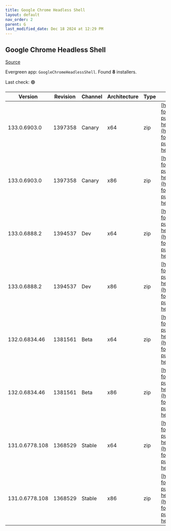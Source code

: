 ```yaml
---
title: Google Chrome Headless Shell
layout: default
nav_order: 2
parent: G
last_modified_date: Dec 18 2024 at 12:29 PM
---
```


## Google Chrome Headless Shell

[Source](https://googlechromelabs.github.io/chrome-for-testing/)

Evergreen app: `GoogleChromeHeadlessShell`. Found **8** installers.

Last check: 🟢

| Version        | Revision | Channel | Architecture | Type | URI                                                                                                                                                                                                                            |
| -------------- | -------- | ------- | ------------ | ---- | ------------------------------------------------------------------------------------------------------------------------------------------------------------------------------------------------------------------------------ |
| 133.0.6903.0   | 1397358  | Canary  | x64          | zip  | [https://storage.googleapis.com/chrome-for-testing-public/133.0.6903.0/win64/chrome-headless-shell-win64.zip](https://storage.googleapis.com/chrome-for-testing-public/133.0.6903.0/win64/chrome-headless-shell-win64.zip)     |
| 133.0.6903.0   | 1397358  | Canary  | x86          | zip  | [https://storage.googleapis.com/chrome-for-testing-public/133.0.6903.0/win32/chrome-headless-shell-win32.zip](https://storage.googleapis.com/chrome-for-testing-public/133.0.6903.0/win32/chrome-headless-shell-win32.zip)     |
| 133.0.6888.2   | 1394537  | Dev     | x64          | zip  | [https://storage.googleapis.com/chrome-for-testing-public/133.0.6888.2/win64/chrome-headless-shell-win64.zip](https://storage.googleapis.com/chrome-for-testing-public/133.0.6888.2/win64/chrome-headless-shell-win64.zip)     |
| 133.0.6888.2   | 1394537  | Dev     | x86          | zip  | [https://storage.googleapis.com/chrome-for-testing-public/133.0.6888.2/win32/chrome-headless-shell-win32.zip](https://storage.googleapis.com/chrome-for-testing-public/133.0.6888.2/win32/chrome-headless-shell-win32.zip)     |
| 132.0.6834.46  | 1381561  | Beta    | x64          | zip  | [https://storage.googleapis.com/chrome-for-testing-public/132.0.6834.46/win64/chrome-headless-shell-win64.zip](https://storage.googleapis.com/chrome-for-testing-public/132.0.6834.46/win64/chrome-headless-shell-win64.zip)   |
| 132.0.6834.46  | 1381561  | Beta    | x86          | zip  | [https://storage.googleapis.com/chrome-for-testing-public/132.0.6834.46/win32/chrome-headless-shell-win32.zip](https://storage.googleapis.com/chrome-for-testing-public/132.0.6834.46/win32/chrome-headless-shell-win32.zip)   |
| 131.0.6778.108 | 1368529  | Stable  | x64          | zip  | [https://storage.googleapis.com/chrome-for-testing-public/131.0.6778.108/win64/chrome-headless-shell-win64.zip](https://storage.googleapis.com/chrome-for-testing-public/131.0.6778.108/win64/chrome-headless-shell-win64.zip) |
| 131.0.6778.108 | 1368529  | Stable  | x86          | zip  | [https://storage.googleapis.com/chrome-for-testing-public/131.0.6778.108/win32/chrome-headless-shell-win32.zip](https://storage.googleapis.com/chrome-for-testing-public/131.0.6778.108/win32/chrome-headless-shell-win32.zip) |
